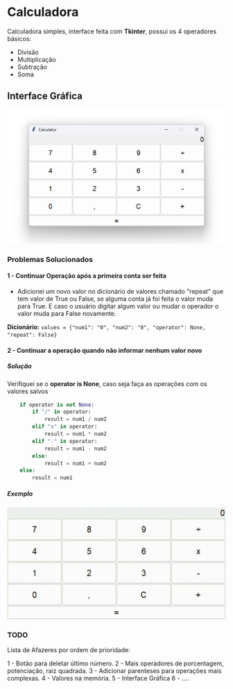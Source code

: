 # Calculadora

Calculadora simples, interface feita com **Tkinter**, possui os 4 operadores básicos:

- Divisão
- Multiplicação
- Subtração
- Soma

## Interface Gráfica

![Interface do APP](/docs/APP.png)

### Problemas Solucionados

#### 1 - Continuar Operação após a primeira conta ser feita

- Adicionei um novo valor no dicionário de valores chamado "repeat" que tem valor de True ou False, se alguma conta já foi feita o valor muda para True. E caso o usuário digitar algum valor ou mudar o operador o valor muda para False novamente.

**Dicionário:**
`values = {"num1": "0", "num2": "0", "operator": None, "repeat": False}
`

#### 2 - Continuar a operação quando não informar nenhum valor novo

##### Solução

Verifiquei se o **operator is None**, caso seja faça as operações com os valores salvos

```python
    if operator is not None:
        if "/" in operator:
            result = num1 / num2
        elif "x" in operator:
            result = num1 * num2
        elif "-" in operator:
            result = num1 - num2
        else:
            result = num1 + num2
    else:
        result = num1
```

##### Exemplo

![Exemplo da operação](/docs/calculator.gif)

### TODO

Lista de Afazeres por ordem de prioridade:

1 - Botão para deletar último número.
2 - Mais operadores de porcentagem, potenciação, raiz quadrada.
3 - Adicionar parenteses para operações mais complexas.
4 - Valores na memória.
5 - Interface Gráfica
6 - ....
